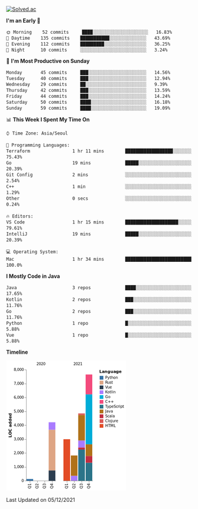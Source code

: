 [![Solved.ac](http://mazassumnida.wtf/api/v2/generate_badge?boj=kuckjwi)](https://solved.ac/kuckjwi)
<!--START_SECTION:waka-->
**I'm an Early 🐤** 

```text
🌞 Morning    52 commits     ████░░░░░░░░░░░░░░░░░░░░░   16.83% 
🌆 Daytime    135 commits    ███████████░░░░░░░░░░░░░░   43.69% 
🌃 Evening    112 commits    █████████░░░░░░░░░░░░░░░░   36.25% 
🌙 Night      10 commits     ░░░░░░░░░░░░░░░░░░░░░░░░░   3.24%

```
📅 **I'm Most Productive on Sunday** 

```text
Monday       45 commits     ███░░░░░░░░░░░░░░░░░░░░░░   14.56% 
Tuesday      40 commits     ███░░░░░░░░░░░░░░░░░░░░░░   12.94% 
Wednesday    29 commits     ██░░░░░░░░░░░░░░░░░░░░░░░   9.39% 
Thursday     42 commits     ███░░░░░░░░░░░░░░░░░░░░░░   13.59% 
Friday       44 commits     ███░░░░░░░░░░░░░░░░░░░░░░   14.24% 
Saturday     50 commits     ████░░░░░░░░░░░░░░░░░░░░░   16.18% 
Sunday       59 commits     ████░░░░░░░░░░░░░░░░░░░░░   19.09%

```


📊 **This Week I Spent My Time On** 

```text
⌚︎ Time Zone: Asia/Seoul

💬 Programming Languages: 
Terraform                1 hr 11 mins        ██████████████████░░░░░░░   75.43% 
Go                       19 mins             █████░░░░░░░░░░░░░░░░░░░░   20.39% 
Git Config               2 mins              ░░░░░░░░░░░░░░░░░░░░░░░░░   2.54% 
C++                      1 min               ░░░░░░░░░░░░░░░░░░░░░░░░░   1.29% 
Other                    0 secs              ░░░░░░░░░░░░░░░░░░░░░░░░░   0.24%

🔥 Editors: 
VS Code                  1 hr 15 mins        ████████████████████░░░░░   79.61% 
IntelliJ                 19 mins             █████░░░░░░░░░░░░░░░░░░░░   20.39%

💻 Operating System: 
Mac                      1 hr 34 mins        █████████████████████████   100.0%

```

**I Mostly Code in Java** 

```text
Java                     3 repos             ████░░░░░░░░░░░░░░░░░░░░░   17.65% 
Kotlin                   2 repos             ███░░░░░░░░░░░░░░░░░░░░░░   11.76% 
Go                       2 repos             ███░░░░░░░░░░░░░░░░░░░░░░   11.76% 
Python                   1 repo              █░░░░░░░░░░░░░░░░░░░░░░░░   5.88% 
Vue                      1 repo              █░░░░░░░░░░░░░░░░░░░░░░░░   5.88%

```


**Timeline**

![Chart not found](https://raw.githubusercontent.com/kuckjwi0928/kuckjwi0928/master/charts/bar_graph.png) 


 Last Updated on 05/12/2021
<!--END_SECTION:waka-->
